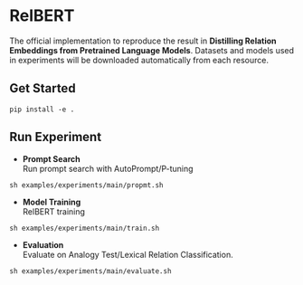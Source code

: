 # RelBERT
The official implementation to reproduce the result in **Distilling Relation Embeddings from Pretrained Language Models**.
Datasets and models used in experiments will be downloaded automatically from each resource. 

## Get Started
```shell script
pip install -e .
``` 

## Run Experiment
- **Prompt Search**  
Run prompt search with AutoPrompt/P-tuning 
```shell script
sh examples/experiments/main/propmt.sh
```

- **Model Training**  
RelBERT training
```shell script
sh examples/experiments/main/train.sh
```

- **Evaluation**  
Evaluate on Analogy Test/Lexical Relation Classification.
```shell script
sh examples/experiments/main/evaluate.sh
```


